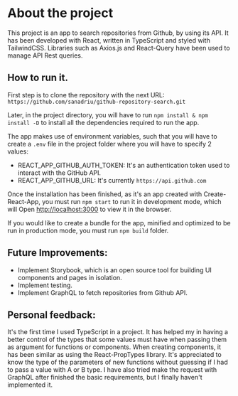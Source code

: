 # About the project

This project is an app to search repositories from Github, by using its API. It has been developed with React, written in TypeScript and styled with TailwindCSS. Libraries such as Axios.js and React-Query have been used to manage API Rest queries.

## How to run it.

First step is to clone the repository with the next URL: `https://github.com/sanadriu/github-repository-search.git`

Later, in the project directory, you will have to run `npm install & npm install -D` to install all the dependencies required to run the app.

The app makes use of environment variables, such that you will have to create a `.env` file in the project folder where you will have to specify 2 values:

- REACT_APP_GITHUB_AUTH_TOKEN: It's an authentication token used to interact with the GitHub API.
- REACT_APP_GITHUB_URL: It's currently `https://api.github.com`

Once the installation has been finished, as it's an app created with Create-React-App, you must run `npm start` to run it in development mode, which will Open [http://localhost:3000](http://localhost:3000) to view it in the browser.

If you would like to create a bundle for the app, minified and optimized to be run in production mode, you must run `npm build` folder.

## Future Improvements:

- Implement Storybook, which is an open source tool for building UI components and pages in isolation.
- Implement testing.
- Implement GraphQL to fetch repositories from Github API.

## Personal feedback:

It's the first time I used TypeScript in a project. It has helped my in having a better control of the types that some values must have when passing them as argument for functions or components. When creating components, it has been similar as using the React-PropTypes library. It's appreciated to know the type of the parameters of new functions without guessing if I had to pass a value with A or B type. I have also tried make the request with GraphQL after finished the basic requirements, but I finally haven't implemented it.
